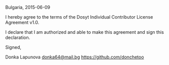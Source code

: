 Bulgaria, 2015-06-09

I hereby agree to the terms of the Dosyt Individual Contributor License
Agreement v1.0.

I declare that I am authorized and able to make this agreement and sign this
declaration.

Signed,

Donka Lapunova donka64@mail.bg https://github.com/donchetoo

